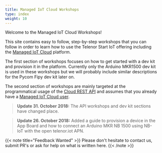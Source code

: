 ```yaml
---
title: Managed IoT Cloud Workshops
type: index
weight: 10
---
```


Welcome to the Managed IoT Cloud Workshops!

This site contains easy to follow, step-by-step workshops that you can follow in order to learn how to use the Telenor Start IoT offering including the [Managed IoT Cloud](https://www.telenorconnexion.com/managed-iot-cloud/) platform.

The first section of workshops focuses on how to get started with a dev kit and provision it in the platform. Currently only the Arduino MKR1500 dev kit is used in these workshops but we will probably include similar descriptions for the Pycom Fipy dev kit later on.

The second section of workshops are mainly targeted at the programmatical usage of the [Cloud REST API](https://docs.telenorconnexion.com/mic/rest-api/) and assumes that you already have a [Managed IoT Cloud user](https://startiot.mic.telenorconnexion.com/signup).

> **Update 31. October 2018:** The API workshops and dev kit sections have changed place.

> **Update 26. October 2018:** Added a guide to provision a device in the App Board and how to connect an Arduino MKR NB 1500 using NB-IoT with the open telenor.iot APN.

{{< note title="Feedback Wanted" >}}
Please don't hesitate to contact us, submit PR's or ask for help on what is written here.
{{< /note >}}
